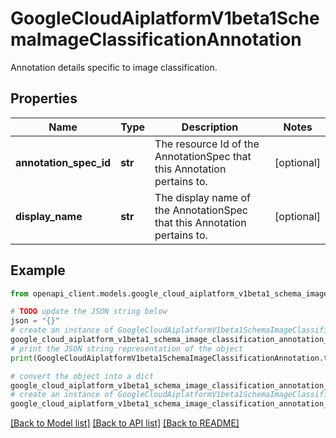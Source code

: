 # GoogleCloudAiplatformV1beta1SchemaImageClassificationAnnotation

Annotation details specific to image classification.

## Properties

Name | Type | Description | Notes
------------ | ------------- | ------------- | -------------
**annotation_spec_id** | **str** | The resource Id of the AnnotationSpec that this Annotation pertains to. | [optional] 
**display_name** | **str** | The display name of the AnnotationSpec that this Annotation pertains to. | [optional] 

## Example

```python
from openapi_client.models.google_cloud_aiplatform_v1beta1_schema_image_classification_annotation import GoogleCloudAiplatformV1beta1SchemaImageClassificationAnnotation

# TODO update the JSON string below
json = "{}"
# create an instance of GoogleCloudAiplatformV1beta1SchemaImageClassificationAnnotation from a JSON string
google_cloud_aiplatform_v1beta1_schema_image_classification_annotation_instance = GoogleCloudAiplatformV1beta1SchemaImageClassificationAnnotation.from_json(json)
# print the JSON string representation of the object
print(GoogleCloudAiplatformV1beta1SchemaImageClassificationAnnotation.to_json())

# convert the object into a dict
google_cloud_aiplatform_v1beta1_schema_image_classification_annotation_dict = google_cloud_aiplatform_v1beta1_schema_image_classification_annotation_instance.to_dict()
# create an instance of GoogleCloudAiplatformV1beta1SchemaImageClassificationAnnotation from a dict
google_cloud_aiplatform_v1beta1_schema_image_classification_annotation_from_dict = GoogleCloudAiplatformV1beta1SchemaImageClassificationAnnotation.from_dict(google_cloud_aiplatform_v1beta1_schema_image_classification_annotation_dict)
```
[[Back to Model list]](../README.md#documentation-for-models) [[Back to API list]](../README.md#documentation-for-api-endpoints) [[Back to README]](../README.md)



